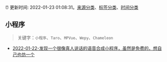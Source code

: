 :alarm_clock: 更新时间: 2022-01-23 01:08:31。[来源分类](../README.md)、[标签分类](../TAGS.md)、[时间分类](../TIMELINE.md)

## 小程序


> 关键字：`小程序`、`Taro`、`MPVue`、`Wepy`、`Chameleon`



- [2022-01-22-发现一个很像真人说话的语音合成小程序，虽然是免费的，想自己也仿一个](https://www.v2ex.com/t/829989) 